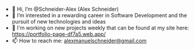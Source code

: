 - 👋 Hi, I’m @Schneider-Alex (Alex Schneider) 
- 👀 I’m interested in a rewarding career in Software Development and the pursuit of new technologies and ideas
- 🌱 I'm working on new projects weekly that can be found at my site here: https://portfolio-page-df7a5.web.app/
- 📫 How to reach me: alexmanuelschneider@gmail.com


